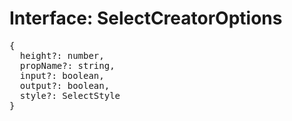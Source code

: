 # Interface: SelectCreatorOptions

<pre>
{
  height?: number,
  propName?: string,
  input?: boolean,
  output?: boolean,
  style?: <Ref to="./select-style">SelectStyle</Ref>
}
</pre>

